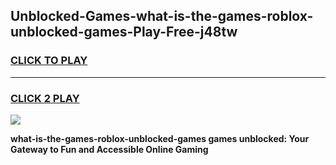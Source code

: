 
## Unblocked-Games-what-is-the-games-roblox-unblocked-games-Play-Free-j48tw
<h3>
<a href="https://premium76.site?title=what-is-the-games-roblox-unblocked-games&ref=09A">CLICK TO PLAY</a></h3>
<hr>

<h3>
<a href="https://premium76.site?title=what-is-the-games-roblox-unblocked-games&ref=09A">CLICK 2 PLAY</a>
  
</h3>

<a href="https://premium76.site?title=what-is-the-games-roblox-unblocked-games&ref=09A"><img src="https://clearcache.store/games.png"></a>


**what-is-the-games-roblox-unblocked-games games unblocked: Your Gateway to Fun and Accessible Online Gaming**
